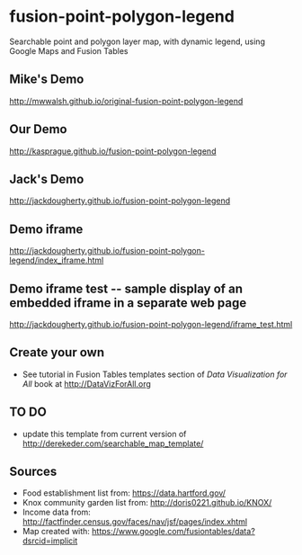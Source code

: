 fusion-point-polygon-legend
===============================

Searchable point and polygon layer map, with dynamic legend, using Google Maps and Fusion Tables

## Mike's Demo
http://mwwalsh.github.io/original-fusion-point-polygon-legend


## Our Demo
http://kasprague.github.io/fusion-point-polygon-legend

## Jack's Demo
http://jackdougherty.github.io/fusion-point-polygon-legend

## Demo iframe
http://jackdougherty.github.io/fusion-point-polygon-legend/index_iframe.html

## Demo iframe test -- sample display of an embedded iframe in a separate web page
http://jackdougherty.github.io/fusion-point-polygon-legend/iframe_test.html

## Create your own
- See tutorial in Fusion Tables templates section of *Data Visualization for All* book at http://DataVizForAll.org

## TO DO
- update this template from current version of http://derekeder.com/searchable_map_template/

## Sources
 - Food establishment list from: https://data.hartford.gov/
 - Knox community garden list from: http://doris0221.github.io/KNOX/
 - Income data from: http://factfinder.census.gov/faces/nav/jsf/pages/index.xhtml
 - Map created with: https://www.google.com/fusiontables/data?dsrcid=implicit
